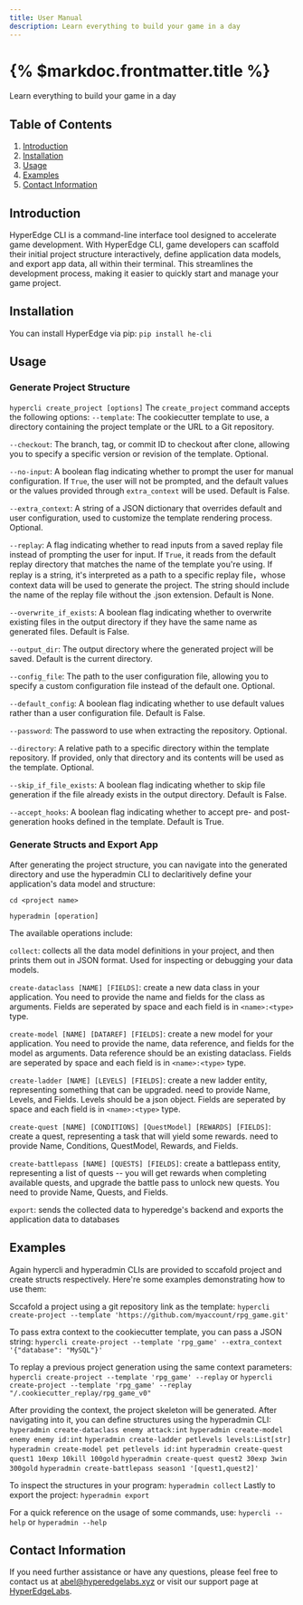 ```yaml
---
title: User Manual
description: Learn everything to build your game in a day
---
```


# {% $markdoc.frontmatter.title %}
Learn everything to build your game in a day

## Table of Contents
1. [Introduction](#introduction)
2. [Installation](#installation)
3. [Usage](#usage)
4. [Examples](#examples)
5. [Contact Information](#contact-information)

## Introduction
HyperEdge CLI is a command-line interface tool designed to accelerate game development. With HyperEdge CLI, game developers can scaffold their initial project structure interactively, define application data models, and export app data, all within their terminal. This streamlines the development process, making it easier to quickly start and manage your game project.

## Installation
You can install HyperEdge via pip: `pip install he-cli`

## Usage
### Generate Project Structure
`hypercli create_project [options]`
The `create_project` command accepts the following options:
`--template`: The cookiecutter template to use, a directory containing the project template or the URL to a Git repository.

`--checkout`: The branch, tag, or commit ID to checkout after clone, allowing you to specify a specific version or revision of the template. Optional. 

`--no-input`:  A boolean flag indicating whether to prompt the user for manual configuration. If `True`, the user will not be prompted, and the default values or the values provided through `extra_context` will be used. Default is False.

`--extra_context`: A string of a JSON dictionary that overrides default and user configuration, used to customize the template rendering process. Optional. 

`--replay`: A flag indicating whether to read inputs from a saved replay file instead of prompting the user for input. 
If `True`, it reads from the default replay directory that matches the name of the template you're using.
If replay is a string, it's interpreted as a path to a specific replay file，whose context data will be used to generate the project. The string should include the name of the replay file without the .json extension.
Default is None.

`--overwrite_if_exists`: A boolean flag indicating whether to overwrite existing files in the output directory if they have the same name as generated files. Default is False.

`--output_dir`: The output directory where the generated project will be saved. Default is the current directory.

`--config_file`: The path to the user configuration file, allowing you to specify a custom configuration file instead of the default one. Optional. 

`--default_config`: A boolean flag indicating whether to use default values rather than a user configuration file. Default is False.

`--password`: The password to use when extracting the repository. Optional. 

`--directory`: A relative path to a specific directory within the template repository. If provided, only that directory and its contents will be used as the template. Optional. 

`--skip_if_file_exists`: A boolean flag indicating whether to skip file generation if the file already exists in the output directory. Default is False.

`--accept_hooks`: A boolean flag indicating whether to accept pre- and post-generation hooks defined in the template. Default is True.


### Generate Structs and Export App
After generating the project structure, you can navigate into the generated directory and use the hyperadmin CLI to declaritively define your application's data model and structure:

`cd <project name>` 

`hyperadmin [operation]` 

The available operations include:

`collect`: collects all the data model definitions in your project, and then prints them out in JSON format. Used for inspecting or debugging your data models.

`create-dataclass [NAME] [FIELDS]`: create a new data class in your application. You need to provide the name and fields for the class as arguments. Fields are seperated by space and each field is in `<name>:<type>` type.

`create-model [NAME] [DATAREF] [FIELDS]`: create a new model for your application. You need to provide the name, data reference, and fields for the model as arguments. Data reference should be an existing dataclass. Fields are seperated by space and each field is in `<name>:<type>` type.

`create-ladder [NAME] [LEVELS] [FIELDS]`: create a new ladder entity, representing something that can be upgraded.
need to provide Name, Levels, and Fields. Levels should be a json object. Fields are seperated by space and each field is in `<name>:<type>` type.

`create-quest [NAME] [CONDITIONS] [QuestModel] [REWARDS] [FIELDS]`: create a quest, representing a task that will yield some rewards.
need to provide Name, Conditions, QuestModel, Rewards, and Fields.

`create-battlepass [NAME] [QUESTS] [FIELDS]`: create a battlepass entity, representing a list of quests -- you will get rewards when completing available quests, and upgrade the battle pass to unlock new quests.
You need to provide Name, Quests, and Fields.

`export`: sends the collected data to hyperedge's backend and exports the application data to databases


## Examples
Again hypercli and hyperadmin CLIs are provided to sccafold project and create structs respectively.
Here're some examples demonstrating how to use them:

Sccafold a project using a git repository link as the template:
`hypercli create-project --template 'https://github.com/myaccount/rpg_game.git'`

To pass extra context to the cookiecutter template, you can pass a JSON string:
`hypercli create-project --template 'rpg_game' --extra_context '{"database": "MySQL"}'`

To replay a previous project generation using the same context parameters:
`hypercli create-project --template 'rpg_game' --replay` or 
`hypercli create-project --template 'rpg_game' --replay "/.cookiecutter_replay/rpg_game_v0"`

After providing the context, the project skeleton will be generated.
After navigating into it, you can define structures using the hyperadmin CLI:
`hyperadmin create-dataclass enemy attack:int`
`hyperadmin create-model enemy enemy id:int`
`hyperadmin create-ladder petlevels levels:List[str]`
`hyperadmin create-model pet petlevels id:int`
`hyperadmin create-quest quest1 10exp 10kill 100gold`
`hyperadmin create-quest quest2 30exp 3win 300gold`
`hyperadmin create-battlepass season1 '[quest1,quest2]'`

To inspect the structures in your program:
`hyperadmin collect`
Lastly to export the project:
`hyperadmin export`

For a quick reference on the usage of some commands, use:
`hypercli --help` or 
`hyperadmin --help`


## Contact Information
If you need further assistance or have any questions, please feel free to contact us at [abel@hyperedgelabs.xyz](mailto:abel@hyperedgelabs.xyz) or visit our support page at [HyperEdgeLabs](https://www.hyperedgelabs.xyz/).
